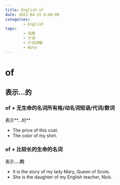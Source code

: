 ```yaml
---
title: English of
date: 2022-04-25 6:00:00
categories:
        - English
tags:
        - 词类
        - 介词
        - 介词详解
        - Note
---
```


# of

## 表示...的

### of + 无生命的名词所有格/动名词短语/代词/数词

表示**...的**

- The price of this coat.
- The color of my shirt.

### of + 比较长的生命的名词

表示.**...的**

- It is the story of my lady Mary, Queen of Scots.
- She is the daughter of my English teacher, Nick.
